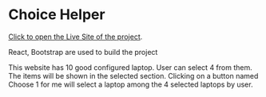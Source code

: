 # Choice Helper

[Click to open the Live Site of the project](https://hasan-choice-helper.netlify.app/).

React, Bootstrap are used to build the project

This website has 10 good configured laptop. User can select 4 from them. The items will be shown in the selected section. Clicking on a button named Choose 1 for me will select a laptop among the 4 selected laptops by user.